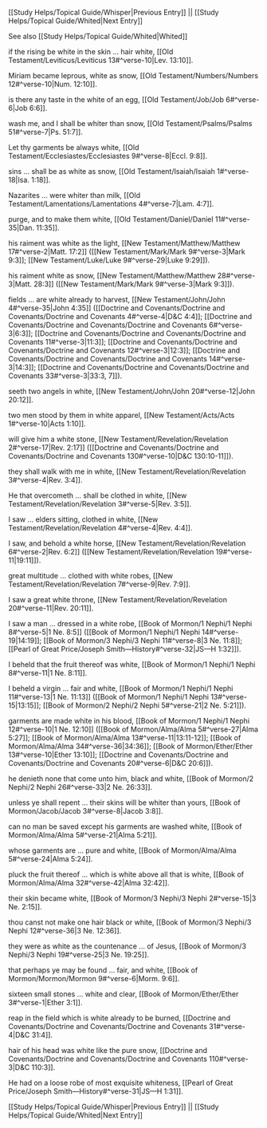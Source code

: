 [[Study Helps/Topical Guide/Whisper|Previous Entry]]  ||  [[Study Helps/Topical Guide/Whited|Next Entry]]

 See also [[Study Helps/Topical Guide/Whited|Whited]]

 if the rising be white in the skin ... hair white, [[Old Testament/Leviticus/Leviticus 13#^verse-10|Lev. 13:10]].

 Miriam became leprous, white as snow, [[Old Testament/Numbers/Numbers 12#^verse-10|Num. 12:10]].

 is there any taste in the white of an egg, [[Old Testament/Job/Job 6#^verse-6|Job 6:6]].

 wash me, and I shall be whiter than snow, [[Old Testament/Psalms/Psalms 51#^verse-7|Ps. 51:7]].

 Let thy garments be always white, [[Old Testament/Ecclesiastes/Ecclesiastes 9#^verse-8|Eccl. 9:8]].

 sins ... shall be as white as snow, [[Old Testament/Isaiah/Isaiah 1#^verse-18|Isa. 1:18]].

 Nazarites ... were whiter than milk, [[Old Testament/Lamentations/Lamentations 4#^verse-7|Lam. 4:7]].

 purge, and to make them white, [[Old Testament/Daniel/Daniel 11#^verse-35|Dan. 11:35]].

 his raiment was white as the light, [[New Testament/Matthew/Matthew 17#^verse-2|Matt. 17:2]] ([[New Testament/Mark/Mark 9#^verse-3|Mark 9:3]]; [[New Testament/Luke/Luke 9#^verse-29|Luke 9:29]]).

 his raiment white as snow, [[New Testament/Matthew/Matthew 28#^verse-3|Matt. 28:3]] ([[New Testament/Mark/Mark 9#^verse-3|Mark 9:3]]).

 fields ... are white already to harvest, [[New Testament/John/John 4#^verse-35|John 4:35]] ([[Doctrine and Covenants/Doctrine and Covenants/Doctrine and Covenants 4#^verse-4|D&C 4:4]]; [[Doctrine and Covenants/Doctrine and Covenants/Doctrine and Covenants 6#^verse-3|6:3]]; [[Doctrine and Covenants/Doctrine and Covenants/Doctrine and Covenants 11#^verse-3|11:3]]; [[Doctrine and Covenants/Doctrine and Covenants/Doctrine and Covenants 12#^verse-3|12:3]]; [[Doctrine and Covenants/Doctrine and Covenants/Doctrine and Covenants 14#^verse-3|14:3]]; [[Doctrine and Covenants/Doctrine and Covenants/Doctrine and Covenants 33#^verse-3|33:3, 7]]).

 seeth two angels in white, [[New Testament/John/John 20#^verse-12|John 20:12]].

 two men stood by them in white apparel, [[New Testament/Acts/Acts 1#^verse-10|Acts 1:10]].

 will give him a white stone, [[New Testament/Revelation/Revelation 2#^verse-17|Rev. 2:17]] ([[Doctrine and Covenants/Doctrine and Covenants/Doctrine and Covenants 130#^verse-10|D&C 130:10-11]]).

 they shall walk with me in white, [[New Testament/Revelation/Revelation 3#^verse-4|Rev. 3:4]].

 He that overcometh ... shall be clothed in white, [[New Testament/Revelation/Revelation 3#^verse-5|Rev. 3:5]].

 I saw ... elders sitting, clothed in white, [[New Testament/Revelation/Revelation 4#^verse-4|Rev. 4:4]].

 I saw, and behold a white horse, [[New Testament/Revelation/Revelation 6#^verse-2|Rev. 6:2]] ([[New Testament/Revelation/Revelation 19#^verse-11|19:11]]).

 great multitude ... clothed with white robes, [[New Testament/Revelation/Revelation 7#^verse-9|Rev. 7:9]].

 I saw a great white throne, [[New Testament/Revelation/Revelation 20#^verse-11|Rev. 20:11]].

 I saw a man ... dressed in a white robe, [[Book of Mormon/1 Nephi/1 Nephi 8#^verse-5|1 Ne. 8:5]] ([[Book of Mormon/1 Nephi/1 Nephi 14#^verse-19|14:19]]; [[Book of Mormon/3 Nephi/3 Nephi 11#^verse-8|3 Ne. 11:8]]; [[Pearl of Great Price/Joseph Smith—History#^verse-32|JS—H 1:32]]).

 I beheld that the fruit thereof was white, [[Book of Mormon/1 Nephi/1 Nephi 8#^verse-11|1 Ne. 8:11]].

 I beheld a virgin ... fair and white, [[Book of Mormon/1 Nephi/1 Nephi 11#^verse-13|1 Ne. 11:13]] ([[Book of Mormon/1 Nephi/1 Nephi 13#^verse-15|13:15]]; [[Book of Mormon/2 Nephi/2 Nephi 5#^verse-21|2 Ne. 5:21]]).

 garments are made white in his blood, [[Book of Mormon/1 Nephi/1 Nephi 12#^verse-10|1 Ne. 12:10]] ([[Book of Mormon/Alma/Alma 5#^verse-27|Alma 5:27]]; [[Book of Mormon/Alma/Alma 13#^verse-11|13:11-12]]; [[Book of Mormon/Alma/Alma 34#^verse-36|34:36]]; [[Book of Mormon/Ether/Ether 13#^verse-10|Ether 13:10]]; [[Doctrine and Covenants/Doctrine and Covenants/Doctrine and Covenants 20#^verse-6|D&C 20:6]]).

 he denieth none that come unto him, black and white, [[Book of Mormon/2 Nephi/2 Nephi 26#^verse-33|2 Ne. 26:33]].

 unless ye shall repent ... their skins will be whiter than yours, [[Book of Mormon/Jacob/Jacob 3#^verse-8|Jacob 3:8]].

 can no man be saved except his garments are washed white, [[Book of Mormon/Alma/Alma 5#^verse-21|Alma 5:21]].

 whose garments are ... pure and white, [[Book of Mormon/Alma/Alma 5#^verse-24|Alma 5:24]].

 pluck the fruit thereof ... which is white above all that is white, [[Book of Mormon/Alma/Alma 32#^verse-42|Alma 32:42]].

 their skin became white, [[Book of Mormon/3 Nephi/3 Nephi 2#^verse-15|3 Ne. 2:15]].

 thou canst not make one hair black or white, [[Book of Mormon/3 Nephi/3 Nephi 12#^verse-36|3 Ne. 12:36]].

 they were as white as the countenance ... of Jesus, [[Book of Mormon/3 Nephi/3 Nephi 19#^verse-25|3 Ne. 19:25]].

 that perhaps ye may be found ... fair, and white, [[Book of Mormon/Mormon/Mormon 9#^verse-6|Morm. 9:6]].

 sixteen small stones ... white and clear, [[Book of Mormon/Ether/Ether 3#^verse-1|Ether 3:1]].

 reap in the field which is white already to be burned, [[Doctrine and Covenants/Doctrine and Covenants/Doctrine and Covenants 31#^verse-4|D&C 31:4]].

 hair of his head was white like the pure snow, [[Doctrine and Covenants/Doctrine and Covenants/Doctrine and Covenants 110#^verse-3|D&C 110:3]].

 He had on a loose robe of most exquisite whiteness, [[Pearl of Great Price/Joseph Smith—History#^verse-31|JS—H 1:31]].

[[Study Helps/Topical Guide/Whisper|Previous Entry]]  ||  [[Study Helps/Topical Guide/Whited|Next Entry]]